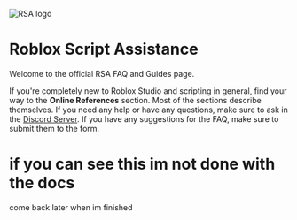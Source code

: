 ![RSA logo](https://cdn.discordapp.com/icons/165202235226062848/50c812562369792bbd3cab8da64cb347.png)

# Roblox Script Assistance

Welcome to the official RSA FAQ and Guides page. 

If you're completely new to Roblox Studio and scripting in general, find your way to the **Online References** section. 
Most of the sections describe themselves. If you need any help or have any questions, make sure to ask in the [Discord Server](https://discord.gg/WHTAYrK). 
If you have any suggestions for the FAQ, make sure to submit them to the form. 

# if you can see this im not done with the docs
come back later when im finished
